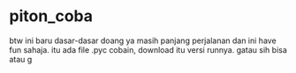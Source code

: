 # piton_coba
btw ini baru dasar-dasar doang ya masih panjang perjalanan dan ini have fun sahaja. 
itu ada file .pyc cobain, download itu versi runnya. gatau sih bisa atau g
